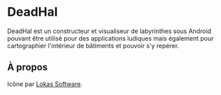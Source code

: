 DeadHal
=======

DeadHal est un constructeur et visualiseur de labyrinthes sous Android pouvant être utilisé pour des applications ludiques mais également pour cartographier l'intérieur de bâtiments et pouvoir s'y repérer.

## À propos

Icône par [Lokas Software][awicons].

 [awicons]: http://www.awicons.com/
